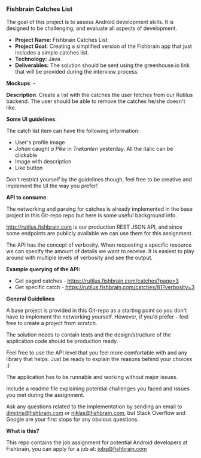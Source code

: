 ### Fishbrain Catches List

The goal of this project is to assess Android development skills. It is designed to be challenging, and evaluate all aspects of development.

- **Project Name:** Fishbrain Catches List
- **Project Goal:** Creating a simplified version of the Fishbrain app that just includes a simple catches list.
- **Technology:** Java
- **Deliverables:** The solution should be sent using the greenhouse.io link that will be provided during the interview process. 

**Mockups**: -

**Description**: Create a list with the catches the user fetches from our Rutilus backend.
The user should be able to remove the catches he/she doesn't like.

**Some UI guidelines**:

The catch list item can have the following information:
- User's profile image
- *Johan* caught *a Pike* in *Trekanten* yesterday. All the italic can be clickable
- Image with description
- Like button

Don't restrict yourself by the guidelines though, feel free to be creative and implement the UI the way you prefer!


**API to consume**:

The networking and parsing for catches is already implemented in the base project in this Git-repo repo but here is some useful background info.

http://rutilus.fishbrain.com is our production REST JSON API, and since some endpoints are publicly available we can use them for this assignment.

The API has the concept of verbosity. When requesting a specific resource we can specify the amount of details we want to receive. It is easiest to play around with multiple levels of verbosity and see the output.

**Example querying of the API:**

- Get paged catches - https://rutilus.fishbrain.com/catches?page=3
- Get specific catch - https://rutilus.fishbrain.com/catches/81?verbosity=3

**General Guidelines**

A base project is provided in this Git-repo as a starting point so you don't have to implement the networking yourself. However, if you'd prefer - feel free to create a project from scratch.

The solution needs to contain tests and the design/structure of the application code should be production ready.

Feel free to use the API level that you feel more comfortable with and any library that helps. Just be ready to explain the reasons behind your choices :)

The application has to be runnable and working without major issues.

Include a readme file explaining potential challenges you faced and issues you met during the assignment.

Ask any questions related to the implementation by sending an email to dimitris@fishbrain.com or niklas@fishbrain.com, but Stack Overflow and Google are your first stops for any obvious questions.

**What is this?**

This repo contains the job assignment for potential Android developers at Fishbrain, you can apply for a job at: jobs@fishbrain.com

